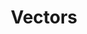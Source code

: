 ---
word: "true"

title: "Vectors"

categories: ['']

tags: ['Vectors']

arwords: 'متّجَهات'

arexps: []

enwords: ['Vectors']

enexps: []

arlexicons: 'و'

enlexicons: 'V'

authors: ['Ruqayya Roshdy']

translators: ['X']

citations: 'تطبيقات أساسية في المعالجة الآلية للغة العربية'

sources: 'مركز الملك عبدالله بن عبدالعزيز الدولي لخدمة اللغة العربية'

slug: ""
---